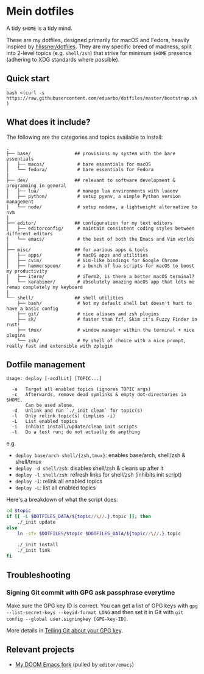 # Mein dotfiles

A tidy `$HOME` is a tidy mind.

These are my dotfiles, designed primarily for macOS and Fedora, heavily inspired
by [hlissner/dotfiles](https://github.com/hlissner/dotfiles). They are my
specific breed of madness, split into 2-level topics (e.g. `shell/zsh`) that
strive for minimum `$HOME` presence (adhering to XDG standards where
possible).

## Quick start

`bash <(curl -s https://raw.githubusercontent.com/eduarbo/dotfiles/master/bootstrap.sh)`

## What does it include?

The following are the categories and topics available to install:

```
.
├── base/                ## provisions my system with the bare essentials
│   ├── macos/            # bare essentials for macOS
│   └── fedora/           # bare essentials for Fedora
|
├── dev/                 ## relevant to software development & programming in general
│   ├── lua/              # manage lua environments with luaenv
│   ├── python/           # setup pyenv, a simple Python version management
│   └── node/             # setup nodenv, a lightweight alternative to nvm
|
├── editor/              ## configuration for my text editors
│   ├── editorconfig/     # maintain consistent coding styles between different editors
│   └── emacs/            # the best of both the Emacs and Vim worlds
|
├── misc/                ## for various apps & tools
│   ├── apps/             # macOS apps and utilities
│   ├── cvim/             # Vim-like bindings for Google Chrome
│   ├── hammerspoon/      # a bunch of lua scripts for macOS to boost my productivity
│   ├── iterm/            # iTerm2, is there a better macOS terminal?
│   └── karabiner/        # absolutely amazing macOS app that lets me remap completely my keyboard
│
└── shell/               ## shell utilities
    ├── bash/             # Not my default shell but doesn't hurt to have a basic config
    ├── git/              # nice aliases and zsh plugins
    ├── sk/               # faster than fzf, Skim it's Fuzzy Finder in rust!
    ├── tmux/             # window manager within the terminal + nice plugins
    └── zsh/              # My shell of choice with a nice prompt, really fast and extensible with zplugin
```

## Dotfile management

```
Usage: deploy [-acdlLit] [TOPIC...]

  -a   Target all enabled topics (ignores TOPIC args)
  -c   Afterwards, remove dead symlinks & empty dot-directories in $HOME.
       Can be used alone.
  -d   Unlink and run `./_init clean` for topic(s)
  -l   Only relink topic(s) (implies -i)
  -L   List enabled topics
  -i   Inhibit install/update/clean init scripts
  -t   Do a test run; do not actually do anything
```

e.g.
+ `deploy base/arch shell/{zsh,tmux}`: enables base/arch, shell/zsh & shell/tmux
+ `deploy -d shell/zsh`: disables shell/zsh & cleans up after it
+ `deploy -l shell/zsh`: refresh links for shell/zsh (inhibits init script)
+ `deploy -l`: relink all enabled topics
+ `deploy -L`: list all enabled topics

Here's a breakdown of what the script does:

``` sh
cd $topic
if [[ -L $DOTFILES_DATA/${topic//\//.}.topic ]]; then
    ./_init update
else
    ln -sfv $DOTFILES/$topic $DOTFILES_DATA/${topic//\//.}.topic

    ./_init install
    ./_init link
fi
```

## Troubleshooting

### Signing Git commit with GPG ask passphrase everytime

Make sure the GPG key ID is correct. You can get a list of GPG keys with
`gpg --list-secret-keys --keyid-format LONG` and then set it in Git with
`git config --global user.signingkey [GPG-key-ID]`.

More details in [Telling Git about your GPG key](https://help.github.com/articles/telling-git-about-your-gpg-key/).

## Relevant projects

+ [My DOOM Emacs fork](https://github.com/eduarbo/doom-emacs) (pulled by `editor/emacs`)
